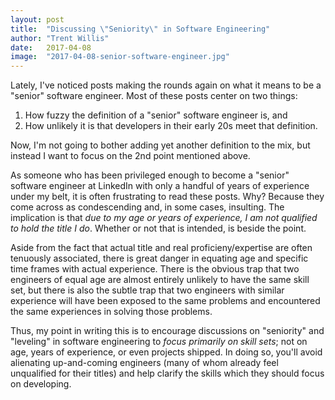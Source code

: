 ```yaml
---
layout: post
title:  "Discussing \"Seniority\" in Software Engineering"
author: "Trent Willis"
date:   2017-04-08
image:  "2017-04-08-senior-software-engineer.jpg"
---
```


Lately, I've noticed posts making the rounds again on what it means to be a "senior" software engineer. Most of these posts center on two things:

1. How fuzzy the definition of a "senior" software engineer is, and
2. How unlikely it is that developers in their early 20s meet that definition.

Now, I'm not going to bother adding yet another definition to the mix, but instead I want to focus on the 2nd point mentioned above.

As someone who has been privileged enough to become a "senior" software engineer at LinkedIn with only a handful of years of experience under my belt, it is often frustrating to read these posts. Why? Because they come across as condescending and, in some cases, insulting. The implication is that _due to my age or years of experience, I am not qualified to hold the title I do_. Whether or not that is intended, is beside the point.

Aside from the fact that actual title and real proficieny/expertise are often tenuously associated, there is great danger in equating age and specific time frames with actual experience. There is the obvious trap that two engineers of equal age are almost entirely unlikely to have the same skill set, but there is also the subtle trap that two engineers with similar experience will have been exposed to the same problems and encountered the same experiences in solving those problems.

Thus, my point in writing this is to encourage discussions on "seniority" and "leveling" in software engineering to _focus primarily on skill sets_; not on age, years of experience, or even projects shipped. In doing so, you'll avoid alienating up-and-coming engineers (many of whom already feel unqualified for their titles) and help clarify the skills which they should focus on developing.
